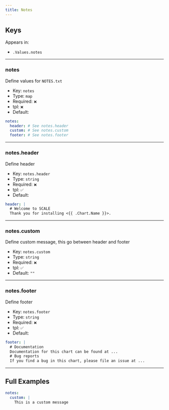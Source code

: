 ```yaml
---
title: Notes
---
```


## Keys

Appears in:

- `.Values.notes`

---

### notes

Define values for `NOTES.txt`

- Key: `notes`
- Type: `map`
- Required: `❌`
- tpl: `❌`
- Default:

```yaml
notes:
  header: # See notes.header
  custom: # See notes.custom
  footer: # See notes.footer
```

---

### notes.header

Define header

- Key: `notes.header`
- Type: `string`
- Required: `❌`
- tpl: `✅`
- Default:

```yaml
header: |
  # Welcome to SCALE
  Thank you for installing <{{ .Chart.Name }}>.
```

---

### notes.custom

Define custom message, this go between header and footer

- Key: `notes.custom`
- Type: `string`
- Required: `❌`
- tpl: `✅`
- Default: `""`

---

### notes.footer

Define footer

- Key: `notes.footer`
- Type: `string`
- Required: `❌`
- tpl: `✅`
- Default:

```yaml
footer: |
  # Documentation
  Documentation for this chart can be found at ...
  # Bug reports
  If you find a bug in this chart, please file an issue at ...
```

---

## Full Examples

```yaml
notes:
  custom: |
    This is a custom message
```
